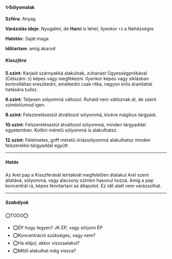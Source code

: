 #### ✨Sólyomalak

**Szféra**: Anyag

**Varázslás ideje**: Nyugalmi, de **Harci** is lehet, ilyenkor `+3` a Nehézségre

**Hatótáv**: Saját maga

**Időtartam**: amíg akarod

##### Kisszféra

**5.szint:** Karjaid szárnyakká alakulnak, zuhanást Ügyességpróbával (Célszám: `5`) képes vagy megfékezni. Ilyenkor képes vagy siklásban kontrolláltan ereszkedni, emelkedni csak ritka, nagyon erős áramlatok hatására tudsz.

**6.szint:** Teljesen sólyommá változol. Ruháid nem változnak át, de szent szimbólumod igen.

**8.szint:** Felszerelésestül átváltozol sólyommá, kivéve mágikus tárgyaid.

**10.szint:** Felszerelésestül átváltozol sólyommá, minden tárgyaddal egyetemben. Kolibri méretű sólyommá is alakulhatsz.

**12.szint:** Félelmetes, griff méretű óriássólyommá alakulhatsz minden felszerelési tárgyaddal együtt

---
##### Hatás

Az Arel pap a Kisszféránál leírtaknál megfelelően átalakul Arel szent állatává, sólyommá, vagy alacsony szinten hasonul hozzá. Amíg a pap koncentrál rá, képes fenntartani az állapotot. Ez idő alatt nem varázsolhat.

---
##### Szabályok

⭕TODO⭕
- ⭕ÉP hogy legyen? JK ÉP, vagy sólyom ÉP
- ⭕Koncentráció szükséges, vagy nem?
- ⭕Ha elájul, akkor visszaalakul?
- ⭕Mitől alakulhat még vissza?
